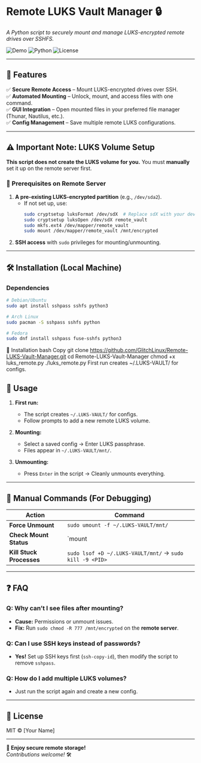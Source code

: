 # **Remote LUKS Vault Manager** 🔒  

*A Python script to securely mount and manage LUKS-encrypted remote drives over SSHFS.*  

![Demo](https://img.shields.io/badge/status-working-brightgreen) ![Python](https://img.shields.io/badge/python-3.6+-blue) ![License](https://img.shields.io/badge/license-MIT-green)  

---

## **📌 Features**  
✅ **Secure Remote Access** – Mount LUKS-encrypted drives over SSH.  
✅ **Automated Mounting** – Unlock, mount, and access files with one command.  
✅ **GUI Integration** – Open mounted files in your preferred file manager (Thunar, Nautilus, etc.).  
✅ **Config Management** – Save multiple remote LUKS configurations.  

---

## **⚠️ Important Note: LUKS Volume Setup**  
**This script does not create the LUKS volume for you.** You must **manually** set it up on the remote server first.  

### **🔧 Prerequisites on Remote Server**  
1. **A pre-existing LUKS-encrypted partition** (e.g., `/dev/sda2`).  
   - If not set up, use:  
     ```bash
     sudo cryptsetup luksFormat /dev/sdX  # Replace sdX with your device
     sudo cryptsetup luksOpen /dev/sdX remote_vault
     sudo mkfs.ext4 /dev/mapper/remote_vault
     sudo mount /dev/mapper/remote_vault /mnt/encrypted
     ```
2. **SSH access** with `sudo` privileges for mounting/unmounting.  

---

## **🛠 Installation (Local Machine)**  

### **Dependencies**  
```bash
# Debian/Ubuntu
sudo apt install sshpass sshfs python3

# Arch Linux
sudo pacman -S sshpass sshfs python

# Fedora
sudo dnf install sshpass fuse-sshfs python3
```

🚀 Installation
bash
Copy
git clone https://github.com/GlitchLinux/Remote-LUKS-Vault-Manager.git
cd Remote-LUKS-Vault-Manager
chmod +x luks_remote.py
./luks_remote.py
First run creates ~/.LUKS-VAULT/ for configs.

## **🚀 Usage**  
1. **First run:**  
   - The script creates `~/.LUKS-VAULT/` for configs.  
   - Follow prompts to add a new remote LUKS volume.  

2. **Mounting:**  
   - Select a saved config → Enter LUKS passphrase.  
   - Files appear in `~/.LUKS-VAULT/mnt/`.  

3. **Unmounting:**  
   - Press `Enter` in the script → Cleanly unmounts everything.  

---

## **🔄 Manual Commands (For Debugging)**  
| **Action**               | **Command**                                                                 |
|--------------------------|----------------------------------------------------------------------------|
| **Force Unmount**         | `sudo umount -f ~/.LUKS-VAULT/mnt/`                                        |
| **Check Mount Status**    | `mount | grep LUKS-VAULT` or `ls ~/.LUKS-VAULT/mnt/`                     |
| **Kill Stuck Processes** | `sudo lsof +D ~/.LUKS-VAULT/mnt/` → `sudo kill -9 <PID>`                  |

---

## **❓ FAQ**  

### **Q: Why can’t I see files after mounting?**  
- **Cause:** Permissions or unmount issues.  
- **Fix:** Run `sudo chmod -R 777 /mnt/encrypted` on the **remote server**.  

### **Q: Can I use SSH keys instead of passwords?**  
- **Yes!** Set up SSH keys first (`ssh-copy-id`), then modify the script to remove `sshpass`.  

### **Q: How do I add multiple LUKS volumes?**  
- Just run the script again and create a new config.  

---

## **📜 License**  
MIT © [Your Name]  

---

**🌟 Enjoy secure remote storage!**  
*Contributions welcome!* 🛠️

